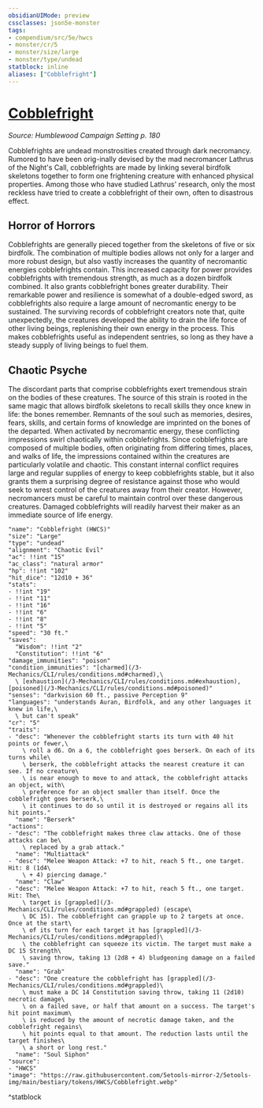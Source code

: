 ```yaml
---
obsidianUIMode: preview
cssclasses: json5e-monster
tags:
- compendium/src/5e/hwcs
- monster/cr/5
- monster/size/large
- monster/type/undead
statblock: inline
aliases: ["Cobblefright"]
---
```

# [Cobblefright](3-Mechanics/CLI/bestiary/undead/cobblefright-hwcs.md)
*Source: Humblewood Campaign Setting p. 180*  

Cobblefrights are undead monstrosities created through dark necromancy. Rumored to have been orig-inally devised by the mad necromancer Lathrus of the Night's Call, cobblefrights are made by linking several birdfolk skeletons together to form one frightening creature with enhanced physical properties. Among those who have studied Lathrus' research, only the most reckless have tried to create a cobblefright of their own, often to disastrous effect.

## Horror of Horrors

Cobblefrights are generally pieced together from the skeletons of five or six birdfolk. The combination of multiple bodies allows not only for a larger and more robust design, but also vastly increases the quantity of necromantic energies cobblefrights contain. This increased capacity for power provides cobblefrights with tremendous strength, as much as a dozen birdfolk combined. It also grants cobblefright bones greater durability. Their remarkable power and resilience is somewhat of a double-edged sword, as cobblefrights also require a large amount of necromantic energy to be sustained. The surviving records of cobblefright creators note that, quite unexpectedly, the creatures developed the ability to drain the life force of other living beings, replenishing their own energy in the process. This makes cobblefrights useful as independent sentries, so long as they have a steady supply of living beings to fuel them.

## Chaotic Psyche

The discordant parts that comprise cobblefrights exert tremendous strain on the bodies of these creatures. The source of this strain is rooted in the same magic that allows birdfolk skeletons to recall skills they once knew in life: the bones remember. Remnants of the soul such as memories, desires, fears, skills, and certain forms of knowledge are imprinted on the bones of the departed. When activated by necromantic energy, these conflicting impressions swirl chaotically within cobblefrights. Since cobblefrights are composed of multiple bodies, often originating from differing times, places, and walks of life, the impressions contained within the creatures are particularly volatile and chaotic. This constant internal conflict requires large and regular supplies of energy to keep cobblefrights stable, but it also grants them a surprising degree of resistance against those who would seek to wrest control of the creatures away from their creator. However, necromancers must be careful to maintain control over these dangerous creatures. Damaged cobblefrights will readily harvest their maker as an immediate source of life energy.

```statblock
"name": "Cobblefright (HWCS)"
"size": "Large"
"type": "undead"
"alignment": "Chaotic Evil"
"ac": !!int "15"
"ac_class": "natural armor"
"hp": !!int "102"
"hit_dice": "12d10 + 36"
"stats":
- !!int "19"
- !!int "11"
- !!int "16"
- !!int "6"
- !!int "8"
- !!int "5"
"speed": "30 ft."
"saves":
  "Wisdom": !!int "2"
  "Constitution": !!int "6"
"damage_immunities": "poison"
"condition_immunities": "[charmed](/3-Mechanics/CLI/rules/conditions.md#charmed),\
  \ [exhaustion](/3-Mechanics/CLI/rules/conditions.md#exhaustion), [poisoned](/3-Mechanics/CLI/rules/conditions.md#poisoned)"
"senses": "darkvision 60 ft., passive Perception 9"
"languages": "understands Auran, Birdfolk, and any other languages it knew in life,\
  \ but can't speak"
"cr": "5"
"traits":
- "desc": "Whenever the cobblefright starts its turn with 40 hit points or fewer,\
    \ roll a d6. On a 6, the cobblefright goes berserk. On each of its turns while\
    \ berserk, the cobblefright attacks the nearest creature it can see. If no creature\
    \ is near enough to move to and attack, the cobblefright attacks an object, with\
    \ preference for an object smaller than itself. Once the cobblefright goes berserk,\
    \ it continues to do so until it is destroyed or regains all its hit points."
  "name": "Berserk"
"actions":
- "desc": "The cobblefright makes three claw attacks. One of those attacks can be\
    \ replaced by a grab attack."
  "name": "Multiattack"
- "desc": "Melee Weapon Attack: +7 to hit, reach 5 ft., one target. Hit: 8 (1d4\
    \ + 4) piercing damage."
  "name": "Claw"
- "desc": "Melee Weapon Attack: +7 to hit, reach 5 ft., one target. Hit: The\
    \ target is [grappled](/3-Mechanics/CLI/rules/conditions.md#grappled) (escape\
    \ DC 15). The cobblefright can grapple up to 2 targets at once. Once at the start\
    \ of its turn for each target it has [grappled](/3-Mechanics/CLI/rules/conditions.md#grappled)\
    \ the cobblefright can squeeze its victim. The target must make a DC 15 Strength\
    \ saving throw, taking 13 (2d8 + 4) bludgeoning damage on a failed save."
  "name": "Grab"
- "desc": "One creature the cobblefright has [grappled](/3-Mechanics/CLI/rules/conditions.md#grappled)\
    \ must make a DC 14 Constitution saving throw, taking 11 (2d10) necrotic damage\
    \ on a failed save, or half that amount on a success. The target's hit point maximum\
    \ is reduced by the amount of necrotic damage taken, and the cobblefright regains\
    \ hit points equal to that amount. The reduction lasts until the target finishes\
    \ a short or long rest."
  "name": "Soul Siphon"
"source":
- "HWCS"
"image": "https://raw.githubusercontent.com/5etools-mirror-2/5etools-img/main/bestiary/tokens/HWCS/Cobblefright.webp"
```
^statblock